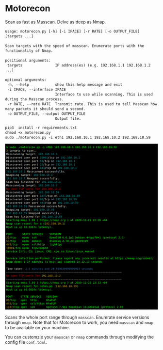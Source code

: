 # Motorecon
Scan as fast as Masscan. Delve as deep as Nmap.
 ```
 usage: motorecon.py [-h] [-i IFACE] [-r RATE] [-o OUTPUT_FILE] [targets ...]

Scan targets with the speed of masscan. Enumerate ports with the functionality of Nmap.

positional arguments:
  targets               IP address(es) (e.g. 192.168.1.1 192.168.1.2 ...)

optional arguments:
  -h, --help            show this help message and exit
  -i IFACE, --interface IFACE
                        Interface to use while scanning. This is used during the Masscan process.
  -r RATE, --rate RATE  Transmit rate. This is used to tell Masscan how many packets it should send a second.
  -o OUTPUT_FILE, --output OUTPUT_FILE
                        Output file.
 ```
```
pip3  install -r requirements.txt
chmod +x motorecon.py
sudo ./motorecon.py -i eth1 192.168.10.1 192.168.10.2 192.168.10.59
```
![Alt text](screenshot.png?raw=true "Motorecon")

Scans the whole port range through `masscan`. Enumrate service versions through `nmap`.
Note that for Motorecon to work, you need `masscan` and `nmap` to be available on your machine.


You can customzie your `masscan` or `nmap` commands through modifying the config file `conf.toml`.
